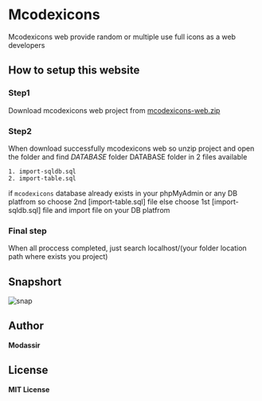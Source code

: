 # Mcodexicons
Mcodexicons web provide random or multiple use full icons as a web developers

## How to setup this website

### Step1

Download mcodexicons web project from [mcodexicons-web.zip](https://mcodexpro.github.io/mcodexicons)

### Step2

When download successfully mcodexicons web so unzip project and open the folder and find _DATABASE_ folder
DATABASE folder in 2 files available 
```
1. import-sqldb.sql
2. import-table.sql
```
if `mcodexicons` database already exists in your phpMyAdmin or any DB platfrom 
so choose 2nd [import-table.sql] file else choose 1st [import-sqldb.sql] file
and import file on your DB platfrom

### Final step
When all proccess completed, just search localhost/(your folder location path where exists you project)

## Snapshort
![snap](./snap.png)

## Author
**Modassir**

## License
**MIT License**
